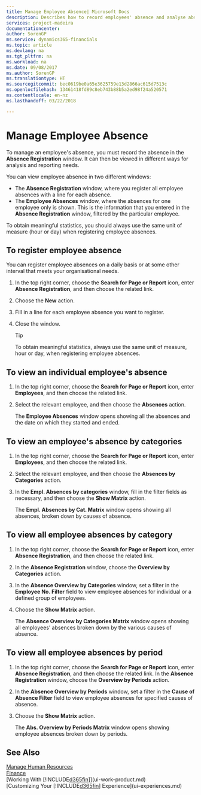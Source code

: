 ```yaml
---
title: Manage Employee Absence| Microsoft Docs
description: Describes how to record employees' absence and analyse absence statistics.
services: project-madeira
documentationcenter: 
author: SorenGP
ms.service: dynamics365-financials
ms.topic: article
ms.devlang: na
ms.tgt_pltfrm: na
ms.workload: na
ms.date: 09/08/2017
ms.author: SorenGP
ms.translationtype: HT
ms.sourcegitcommit: bec0619be0a65e3625759e13d2866ac615d7513c
ms.openlocfilehash: 13461418fd89c8eb743b88b5a2ed98f24a520571
ms.contentlocale: en-nz
ms.lasthandoff: 03/22/2018

---
```

# <a name="manage-employee-absence"></a>Manage Employee Absence
To manage an employee's absence, you must record the absence in the **Absence Registration** window. It can then be viewed in different ways for analysis and reporting needs.

You can view employee absence in two different windows:

* The **Absence Registration** window, where you register all employee absences with a line for each absence.
* The **Employee Absences** window, where the absences for one employee only is shown. This is the information that you entered in the **Absence Registration** window, filtered by the particular employee.

To obtain meaningful statistics, you should always use the same unit of measure (hour or day) when registering employee absences.

## <a name="to-register-employee-absence"></a>To register employee absence
You can register employee absences on a daily basis or at some other interval that meets your organisational needs.

1. In the top right corner, choose the **Search for Page or Report** icon, enter **Absence Registration**, and then choose the related link.
2. Choose the **New** action.
3. Fill in a line for each employee absence you want to register.
4. Close the window.

    > [!Tip]
    > To obtain meaningful statistics, always use the same unit of measure, hour or day, when registering employee absences.

## <a name="to-view-an-individual-employees-absence"></a>To view an individual employee's absence
1. In the top right corner, choose the **Search for Page or Report** icon, enter **Employees**, and then choose the related link.
2. Select the relevant employee, and then choose the **Absences** action.

    The **Employee Absences** window opens showing all the absences and the date on which they started and ended.

## <a name="to-view-an-employees-absence-by-categories"></a>To view an employee's absence by categories
1. In the top right corner, choose the **Search for Page or Report** icon, enter **Employees**, and then choose the related link.
2. Select the relevant employee, and then choose the **Absences by Categories** action.
3. In the **Empl. Absences by categories** window, fill in the filter fields as necessary, and then choose the **Show Matrix** action.

    The **Empl. Absences by Cat. Matrix** window opens showing all absences, broken down by causes of absence.

## <a name="to-view-all-employee-absences-by-category"></a>To view all employee absences by category
1. In the top right corner, choose the **Search for Page or Report** icon, enter **Absence Registration**, and then choose the related link.
2. In the **Absence Registration** window, choose the **Overview by Categories** action.
3. In the **Absence Overview by Categories** window, set a filter in the **Employee No. Filter** field to view employee absences for individual or a defined group of employees.
4. Choose the **Show Matrix** action.

    The **Absence Overview by Categories Matrix** window opens showing all employees’ absences broken down by the various causes of absence.

## <a name="to-view-all-employee-absences-by-period"></a>To view all employee absences by period
1. In the top right corner, choose the **Search for Page or Report** icon, enter **Absence Registration**, and then choose the related link.
   In the **Absence Registration** window, choose the **Overview by Periods** action.
2. In the **Absence Overview by Periods** window, set a filter in the **Cause of Absence Filter** field to view employee absences for specified causes of absence.
3. Choose the **Show Matrix** action.

    The **Abs. Overview by Periods Matrix** window opens showing employee absences broken down by periods.

## <a name="see-also"></a>See Also
[Manage Human Resources](hr-manage-human-resources.md)  
[Finance](finance.md)  
[Working With [!INCLUDE[d365fin](includes/d365fin_md.md)]](ui-work-product.md)  
[Customizing Your [!INCLUDE[d365fin](includes/d365fin_md.md)] Experience](ui-experiences.md)

